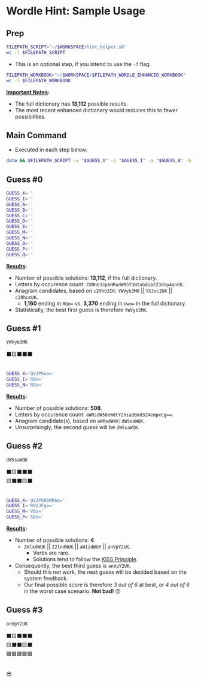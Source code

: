 # Wordle Hint: Sample Usage

## Prep
```sh
FILEPATH_SCRIPT="~/$WORKSPACE/hint_helper.sh"
wc -l $FILEPATH_SCRIPT
```

* This is an optional step, if you intend to use the `-f` flag.
```sh
FILEPATH_WORKBOOK="~/$WORKSPACE/$FILEPATH_WORDLE_ENHANCED_WORKBOOK"
wc -l $FILEPATH_WORKBOOK
```

<b><u>Important Notes</u>:</b><br>
* The full dictionary has **13,112** possible results.
* The most recent enhanced dictionary would reduces this to fewer possibilities.



## Main Command
* Executed in each step below:
```sh
date && $FILEPATH_SCRIPT -x "$GUESS_X" -i "$GUESS_I" -a "$GUESS_A" -b "$GUESS_B" -c "$GUESS_C" -d "$GUESS_D" -e "$GUESS_E" -m "$GUESS_M" -n "$GUESS_N" -o "$GUESS_O" -p "$GUESS_P" -q "$GUESS_Q" -f $FILEPATH_WORKBOOK
```


## Guess \#0
```sh
GUESS_X=''
GUESS_I=''
GUESS_A=''
GUESS_B=''
GUESS_C=''
GUESS_D=''
GUESS_E=''
GUESS_M=''
GUESS_N=''
GUESS_O=''
GUESS_P=''
GUESS_Q=''
```

<b><u>Results</u>:</b><br>
* Number of possible solutions: **13,112**, if the full dictionary.
* Letters by occurence count: `ZXNhb3JpbHRudWR5Y3BtaGdia2Z3dnp4anEK`.
* Anagram candidates, based on `c2Vhb3IK`: `YWVyb3MK` || `YXJvc2UK` || `c29hcmUK`.
  -  **1,160** ending in `RQo=` vs.  **3,370** ending in `Uwo=` in the full dictionary.
* Statistically, the best first guess is therefore `YWVyb3MK`.



## Guess \#1
```sh
YWVyb3MK
```

⬛🟨⬛⬛⬛<br><br>

```sh
GUESS_X='QVJPUwo='
GUESS_I='RQo='
GUESS_N='RQo='
```

<b><u>Results</u>:</b><br>
* Number of possible solutions: **508**.
* Letters by occurence count: `aWRsdW50eWdtY2hia3Bmd3Z4empxCg==`.
* Anagram candidate(s), based on `aWRsdW4K`: `dW5saWQK`.
* Unsurprisingly, the second guess will be `dW5saWQK`.



## Guess \#2
```sh
dW5saWQK
```

⬛🟨⬛⬛⬛<br>
🟨⬛⬛🟨⬛<br><br>

```sh
GUESS_X='QVJPU05MRAo='
GUESS_I='RVVJCg=='
GUESS_M='VQo='
GUESS_P='SQo='
```

<b><u>Results</u>:</b><br>
* Number of possible solutions: **4**.
  - `ZmlxdWUK` || `Z2lndWUK` || `aW1idWUK` || `anVpY2UK`.
    - Verbs are rare.
    - Solutions tend to follow the [KISS Principle](https://www.techopedia.com/definition/20262/keep-it-simple-stupid-principle-kiss-principle).
* Consequently, the best third guess is `anVpY2UK`.
  - Should this not work, the next guess will be decided based on the system feedback.
  - Our final possible score is therefore _3 out of 6_ at best, or _4 out of 6_ in the worst case scenario. **Not bad!** 🙃


## Guess \#3
```sh
anVpY2UK
```

⬛🟨⬛⬛⬛<br>
🟨⬛⬛🟨⬛<br>
🟩🟩🟩🟩🟩<br><br>


😎